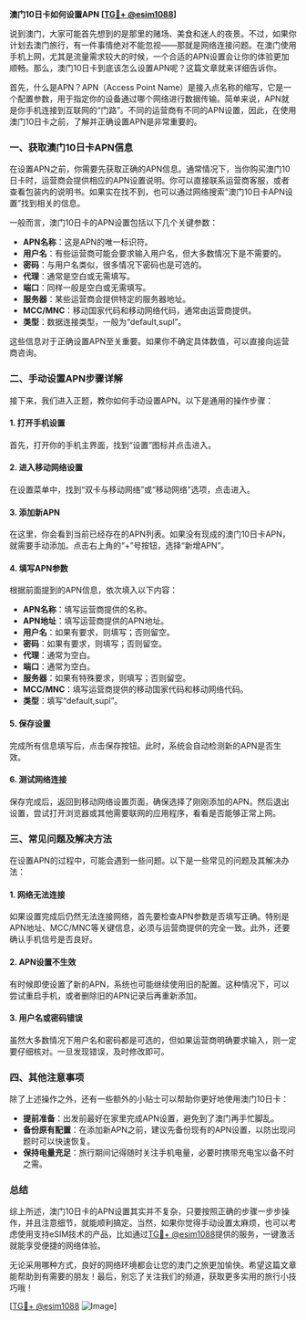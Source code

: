 **澳门10日卡如何设置APN [[TG💪+ @esim1088](https://t.me/s/esim1088)]**

说到澳门，大家可能首先想到的是那里的赌场、美食和迷人的夜景。不过，如果你计划去澳门旅行，有一件事情绝对不能忽视——那就是网络连接问题。在澳门使用手机上网，尤其是流量需求较大的时候，一个合适的APN设置会让你的体验更加顺畅。那么，澳门10日卡到底该怎么设置APN呢？这篇文章就来详细告诉你。

首先，什么是APN？APN（Access Point Name）是接入点名称的缩写，它是一个配置参数，用于指定你的设备通过哪个网络进行数据传输。简单来说，APN就是你手机连接到互联网的“门路”。不同的运营商有不同的APN设置，因此，在使用澳门10日卡之前，了解并正确设置APN是非常重要的。

### 一、获取澳门10日卡APN信息

在设置APN之前，你需要先获取正确的APN信息。通常情况下，当你购买澳门10日卡时，运营商会提供相应的APN设置说明。你可以直接联系运营商客服，或者查看包装内的说明书。如果实在找不到，也可以通过网络搜索“澳门10日卡APN设置”找到相关的信息。

一般而言，澳门10日卡的APN设置包括以下几个关键参数：
- **APN名称**：这是APN的唯一标识符。
- **用户名**：有些运营商可能会要求输入用户名，但大多数情况下是不需要的。
- **密码**：与用户名类似，很多情况下密码也是可选的。
- **代理**：通常是空白或无需填写。
- **端口**：同样一般是空白或无需填写。
- **服务器**：某些运营商会提供特定的服务器地址。
- **MCC/MNC**：移动国家代码和移动网络代码，通常由运营商提供。
- **类型**：数据连接类型，一般为“default,supl”。

这些信息对于正确设置APN至关重要。如果你不确定具体数值，可以直接向运营商咨询。

### 二、手动设置APN步骤详解

接下来，我们进入正题，教你如何手动设置APN。以下是通用的操作步骤：

#### 1. 打开手机设置
首先，打开你的手机主界面，找到“设置”图标并点击进入。

#### 2. 进入移动网络设置
在设置菜单中，找到“双卡与移动网络”或“移动网络”选项，点击进入。

#### 3. 添加新APN
在这里，你会看到当前已经存在的APN列表。如果没有现成的澳门10日卡APN，就需要手动添加。点击右上角的“+”号按钮，选择“新增APN”。

#### 4. 填写APN参数
根据前面提到的APN信息，依次填入以下内容：
- **APN名称**：填写运营商提供的名称。
- **APN地址**：填写运营商提供的APN地址。
- **用户名**：如果有要求，则填写；否则留空。
- **密码**：如果有要求，则填写；否则留空。
- **代理**：通常为空白。
- **端口**：通常为空白。
- **服务器**：如果有特殊要求，则填写；否则留空。
- **MCC/MNC**：填写运营商提供的移动国家代码和移动网络代码。
- **类型**：填写“default,supl”。

#### 5. 保存设置
完成所有信息填写后，点击保存按钮。此时，系统会自动检测新的APN是否生效。

#### 6. 测试网络连接
保存完成后，返回到移动网络设置页面，确保选择了刚刚添加的APN。然后退出设置，尝试打开浏览器或其他需要联网的应用程序，看看是否能够正常上网。

### 三、常见问题及解决方法

在设置APN的过程中，可能会遇到一些问题。以下是一些常见的问题及其解决办法：

#### 1. 网络无法连接
如果设置完成后仍然无法连接网络，首先要检查APN参数是否填写正确。特别是APN地址、MCC/MNC等关键信息，必须与运营商提供的完全一致。此外，还要确认手机信号是否良好。

#### 2. APN设置不生效
有时候即使设置了新的APN，系统也可能继续使用旧的配置。这种情况下，可以尝试重启手机，或者删除旧的APN记录后再重新添加。

#### 3. 用户名或密码错误
虽然大多数情况下用户名和密码都是可选的，但如果运营商明确要求输入，则一定要仔细核对。一旦发现错误，及时修改即可。

### 四、其他注意事项

除了上述操作之外，还有一些额外的小贴士可以帮助你更好地使用澳门10日卡：

- **提前准备**：出发前最好在家里完成APN设置，避免到了澳门再手忙脚乱。
- **备份原有配置**：在添加新APN之前，建议先备份现有的APN设置，以防出现问题时可以快速恢复。
- **保持电量充足**：旅行期间记得随时关注手机电量，必要时携带充电宝以备不时之需。

### 总结

综上所述，澳门10日卡的APN设置其实并不复杂，只要按照正确的步骤一步步操作，并且注意细节，就能顺利搞定。当然，如果你觉得手动设置太麻烦，也可以考虑使用支持eSIM技术的产品，比如通过[TG💪+ @esim1088](https://t.me/s/esim1088)提供的服务，一键激活就能享受便捷的网络体验。

无论采用哪种方式，良好的网络环境都会让您的澳门之旅更加愉快。希望这篇文章能帮助到有需要的朋友！最后，别忘了关注我们的频道，获取更多实用的旅行小技巧哦！

[[TG💪+ @esim1088](https://t.me/s/esim1088) ![Image](https://i.postimg.cc/4NQfJmqS/Snipaste-2025-05-13-00-14-12.png)]